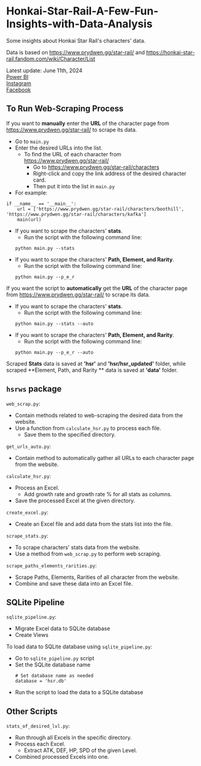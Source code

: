 # Honkai-Star-Rail-A-Few-Fun-Insights-with-Data-Analysis

Some insights about Honkai Star Rail's characters' data.

Data is based on https://www.prydwen.gg/star-rail/ and https://honkai-star-rail.fandom.com/wiki/Character/List

Latest update: June 11th, 2024  
[Power BI](https://app.powerbi.com/view?r=eyJrIjoiNThhMWE5ODEtN2NkMy00NjEyLTgyMTItYWNmZTUwNTQ0YTZmIiwidCI6ImZlMzViMTA3LTdjMmYtNGNjMy1hZDYzLTA2NTY0MzcyMDg3OCIsImMiOjEwfQ%3D%3D)    
[Instagram](https://www.instagram.com/p/C8Ez_WMM-li/?utm_source=ig_web_copy_link&igsh=MzRlODBiNWFlZA==)  
[Facebook](https://www.facebook.com/permalink.php?story_fbid=pfbid02iMJFjzC9ViQZsorYxtNqtNic4zJWwX18Qc5eorVVTP64ezfSg5nVuWn2oFadYdK8l&id=61553626169836)

## To Run Web-Scraping Process

If you want to **manually** enter the **URL** of the character page from https://www.prydwen.gg/star-rail/ to scrape its
data.
- Go to ```main.py```
- Enter the desired URLs into the list.
  - To find the URL of each character from https://www.prydwen.gg/star-rail/
    - Go to https://www.prydwen.gg/star-rail/characters
    - Right-click and copy the link address of the desired character card.
    - Then put it into the list in ```main.py```
- For example:
```
if __name__ == '__main__':
    url = ['https://www.prydwen.gg/star-rail/characters/boothill', 'https://www.prydwen.gg/star-rail/characters/kafka']
    main(url)
```

- If you want to scrape the characters' **stats**.
  - Run the script with the following command line:
  ```
  python main.py --stats
  ```
- If you want to scrape the characters' **Path, Element, and Rarity**.
  - Run the script with the following command line:
  ```
  python main.py --p_e_r
  ```

If you want the script to **automatically** get the **URL** of the character page from https://www.prydwen.gg/star-rail/
to scrape its data.

- If you want to scrape the characters' **stats**.
  - Run the script with the following command line:
  ```
  python main.py --stats --auto
  ```
- If you want to scrape the characters' **Path, Element, and Rarity**.
  - Run the script with the following command line:
  ```
  python main.py --p_e_r --auto
  ```

Scraped **Stats** data is saved at **'hsr'** and **'hsr/hsr_updated'** folder, while scraped **Element, Path, and Rarity
** data is saved at **'data'** folder.

## ```hsrws``` package
```web_scrap.py```:

- Contain methods related to web-scraping the desired data from the website.
- Use a function from ```calculate_hsr.py``` to process each file.
  - Save them to the specified directory.

```get_urls_auto.py```:

- Contain method to automatically gather all URLs to each character page from the website.

```calculate_hsr.py```:

- Process an Excel.
  - Add growth rate and growth rate % for all stats as columns.
- Save the processed Excel at the given directory.

```create_excel.py```:

- Create an Excel file and add data from the stats list into the file.

```scrape_stats.py```:

- To scrape characters' stats data from the website.
- Use a method from ```web_scrap.py``` to perform web scraping.

```scrape_paths_elements_rarities.py```:

- Scrape Paths, Elements, Rarities of all character from the website.
- Combine and save these data into an Excel file.

## SQLite Pipeline

```sqlite_pipeline.py```:

- Migrate Excel data to SQLite database
- Create Views

To load data to SQLite database using ```sqlite_pipeline.py```:

- Go to ```sqlite_pipeline.py``` script
- Set the SQLite database name
  ```
  # Set database name as needed
  database = 'hsr.db'
  ```
- Run the script to load the data to a SQLite database

## Other Scripts
```stats_of_desired_lvl.py```:

- Run through all Excels in the specific directory.
- Process each Excel.
  - Extract ATK, DEF, HP, SPD of the given Level.
- Combined processed Excels into one.      


